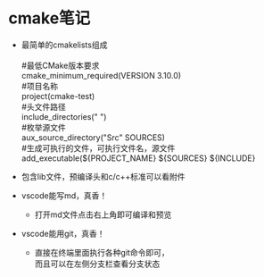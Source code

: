 # cmake笔记
* 最简单的cmakelists组成<br/><br/>
#最低CMake版本要求<br/>
cmake_minimum_required(VERSION 3.10.0)<br/>
#项目名称<br/>
project(cmake-test)<br/>
#头文件路径<br/>
include_directories(" ")<br/>
#枚举源文件<br/>
aux_source_directory("Src" SOURCES)<br/>
#生成可执行的文件，可执行文件名，源文件<br/>
add_executable(${PROJECT_NAME} ${SOURCES} ${INCLUDE}

* 包含lib文件，预编译头和c/c++标准可以看附件
* vscode能写md，真香！
  * 打开md文件点击右上角即可编译和预览
* vscode能用git，真香！
  * 直接在终端里面执行各种git命令即可，<br/>而且可以在左侧分支栏查看分支状态







